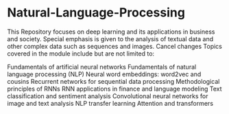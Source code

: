 # Natural-Language-Processing

This Repository focuses on deep learning and its applications in business and society. Special emphasis is given to the analysis of textual data and other complex data such as sequences and images.
Cancel changes
Topics covered in the module include but are not limited to:

Fundamentals of artificial neural networks
Fundamentals of natural language processing (NLP)
Neural word embeddings: word2vec and cousins
Recurrent networks for sequential data processing
Methodological principles of RNNs
RNN applications in finance and language modeling
Text classification and sentiment analysis
Convolutional neural networks for image and text analysis
NLP transfer learning
Attention and transformers
